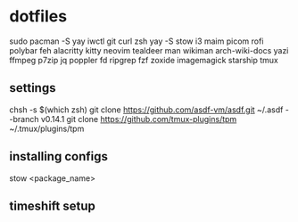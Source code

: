 # dotfiles

sudo pacman -S yay iwctl git curl zsh
yay -S stow i3 maim picom rofi polybar feh alacritty kitty neovim tealdeer man wikiman arch-wiki-docs yazi ffmpeg p7zip jq poppler fd ripgrep fzf zoxide imagemagick starship tmux

## settings
chsh -s $(which zsh)
git clone https://github.com/asdf-vm/asdf.git ~/.asdf --branch v0.14.1
git clone https://github.com/tmux-plugins/tpm ~/.tmux/plugins/tpm

## installing configs
stow <package_name>

## timeshift setup

